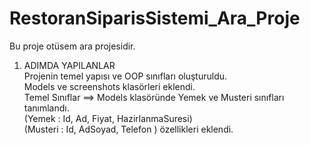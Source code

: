 # RestoranSiparisSistemi_Ara_Proje
Bu proje otüsem ara projesidir.
1. ADIMDA YAPILANLAR<br>
Projenin temel yapısı ve OOP sınıfları oluşturuldu.<br>
Models ve screenshots klasörleri eklendi.<br>
Temel Sınıflar ==> Models klasöründe Yemek ve Musteri sınıfları tanımlandı.<br>
(Yemek :  Id, Ad, Fiyat, HazirlanmaSuresi)<br>
(Musteri :  Id, AdSoyad, Telefon ) özellikleri eklendi.<br>




